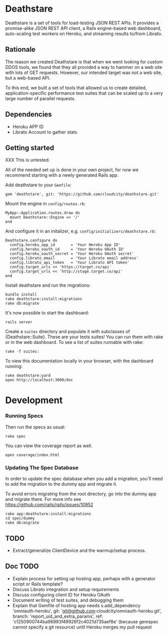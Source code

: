# Deathstare

Deathstare is a set of tools for load-testing JSON REST APIs.
It provides a promise-alike JSON REST API client, a Rails engine-based
web dashboard, auto-scaling test workers on Heroku, and streaming
results to/from Librato.

## Rationale

The reason we created Deathstare is that when we went looking for
custom DDOS tools, we found that they all provided a way to hammer
on a web site with lots of GET requests. However, our intended target
was not a web site, but a web-based API.

To this end, we built a set of tools that allowed us to create detailed,
application-specific performance test suites that can be scaled up to a
very large number of parallel requests.

## Dependencies

* Heroku APP ID
* Librato Account to gather stats

## Getting started

XXX This is untested.

All of the needed set up is done in your own project,
for now we recommend starting with a newly generated Rails app.

Add deathstare to your `Gemfile`:

    gem 'deathstare', git: 'https://github.com/cloudcity/deathstare.git'

Mount the engine in `config/routes.rb`:

    MyApp::Application.routes.draw do
      mount Deathstare::Engine => '/'
    end

And configure it in an initalizer, e.g. `config/initializers/deathstare.rb`:

    Deathstare.configure do
      config.heroku_app_id       = 'Your Heroku App ID'
      config.heroku_oauth_id     = 'Your Heroku OAuth ID'
      config.heroku_oauth_secret = 'Your Heroku OAuth secret'
      config.librato_email       = 'Your Librato email address'
      config.librato_api_token   = 'Your Librato API token'
      config.target_urls << 'https://target.co/api'
      config.target_urls << 'http://stage.target.co/api'
    end

Install deathstare and run the migrations:

    bundle install
    rake deathstare:install:migrations
    rake db:migrate

It's now possible to start the dashboard:

    rails server

Create a `suites` directory and populate it with subclasses of {Deathstare::Suite}.
These are your tests suites! You can run them with rake or in the web dashboard.
To see a list of suites runnable with rake:

    rake -T suites:

To view this documentation locally in your browser, with the dashboard running:

    rake deathstare:yard
    open http://localhost:3000/doc

# Development

### Running Specs

Then run the specs as usual:

    rake spec

You can view the coverage report as well.

    open coverage/index.html

### Updating The Spec Database

In order to update the spec database when you add a migration, you'll need to add the migration
to the dummy app and migrate it.

To avoid errors migrating from the root directory, go into the dummy app and migrate there.
For more info see https://github.com/rails/rails/issues/10952

    rake app:deathstare:install:migrations
    cd spec/dummy
    rake db:migrate

## TODO

* Extract/generalize ClientDevice and the warmup/setup process.

## Doc TODO

* Explain process for setting up hosting app, perhaps with a generator script or Rails template?
* Discuss Librato integration and setup requirements
* Discuss configuring client ID for Heroku OAuth
* Document writing of test suites, and debugging them
* Explain that Gemfile of hosting app needs s.add_dependency 'omniauth-heroku', git: 'git@github.com:cloudcity/omniauth-heroku.git', branch: 'report_uid_and_extra_params', ref: 'c1250900744ba96993f49926f2c4021d735aef8e' (because gemspec cannot specify a git resource) until Heroku merges my pull request

